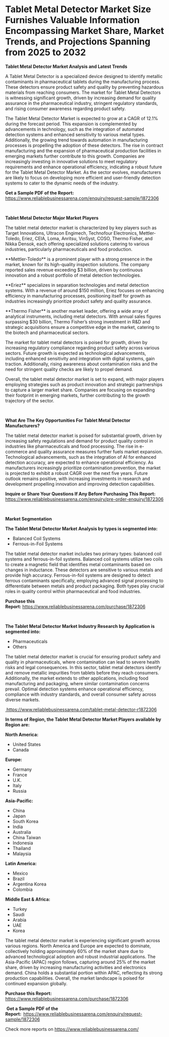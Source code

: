 <p><h1>Tablet Metal Detector Market Size Furnishes Valuable Information Encompassing Market Share, Market Trends, and Projections Spanning from 2025 to 2032</h1></p><p><strong>Tablet Metal Detector Market Analysis and Latest Trends</strong></p>
<p><p>A Tablet Metal Detector is a specialized device designed to identify metallic contaminants in pharmaceutical tablets during the manufacturing process. These detectors ensure product safety and quality by preventing hazardous materials from reaching consumers. The market for Tablet Metal Detectors is witnessing significant growth, driven by increasing demand for quality assurance in the pharmaceutical industry, stringent regulatory standards, and rising consumer awareness regarding product safety.</p><p>The Tablet Metal Detector Market is expected to grow at a CAGR of 12.1% during the forecast period. This expansion is complemented by advancements in technology, such as the integration of automated detection systems and enhanced sensitivity to various metal types. Additionally, the growing trend towards automation in manufacturing processes is propelling the adoption of these detectors. The rise in contract manufacturing and the expansion of pharmaceutical production facilities in emerging markets further contribute to this growth. Companies are increasingly investing in innovative solutions to meet regulatory requirements and enhance operational efficiency, indicating a robust future for the Tablet Metal Detector Market. As the sector evolves, manufacturers are likely to focus on developing more efficient and user-friendly detection systems to cater to the dynamic needs of the industry.</p></p>
<p><strong>Get a Sample PDF of the Report:&nbsp;</strong> <a href="https://www.reliablebusinessarena.com/enquiry/request-sample/1872306?utm_campaign=2194&utm_medium=2&utm_source=Github&utm_content=ia&utm_term=16022025&utm_id=tablet-metal-detector">https://www.reliablebusinessarena.com/enquiry/request-sample/1872306</a></p>
<p>&nbsp;</p>
<p><strong>Tablet Metal Detector Major Market Players</strong></p>
<p><p>The tablet metal detector market is characterized by key players such as Target Innovations, Ultracon Engimech, Technofour Electronics, Mettler-Toledo, Eriez, CEIA, Loma, Anritsu, VinSyst, COSO, Thermo Fisher, and Nikka Densok, each offering specialized solutions catering to various industries, particularly pharmaceuticals and food production.</p><p>**Mettler-Toledo** is a prominent player with a strong presence in the market, known for its high-quality inspection solutions. The company reported sales revenue exceeding $3 billion, driven by continuous innovation and a robust portfolio of metal detection technologies.</p><p>**Eriez** specializes in separation technologies and metal detection systems. With a revenue of around $150 million, Eriez focuses on enhancing efficiency in manufacturing processes, positioning itself for growth as industries increasingly prioritize product safety and quality assurance.</p><p>**Thermo Fisher** is another market leader, offering a wide array of analytical instruments, including metal detectors. With annual sales figures surpassing $30 billion, Thermo Fisher’s strong investment in R&D and strategic acquisitions ensure a competitive edge in the market, catering to the biotech and pharmaceutical sectors.</p><p>The market for tablet metal detectors is poised for growth, driven by increasing regulatory compliance regarding product safety across various sectors. Future growth is expected as technological advancements, including enhanced sensitivity and integration with digital systems, gain traction. Additionally, rising awareness about contamination risks and the need for stringent quality checks are likely to propel demand.</p><p>Overall, the tablet metal detector market is set to expand, with major players employing strategies such as product innovation and strategic partnerships to capture a larger market share. Companies are focusing on expanding their footprint in emerging markets, further contributing to the growth trajectory of the sector.</p></p>
<p>&nbsp;</p>
<p><strong>What Are The Key Opportunities For Tablet Metal Detector Manufacturers?</strong></p>
<p><p>The tablet metal detector market is poised for substantial growth, driven by increasing safety regulations and demand for product quality control in industries like pharmaceuticals and food processing. The rise in e-commerce and quality assurance measures further fuels market expansion. Technological advancements, such as the integration of AI for enhanced detection accuracy, are expected to enhance operational efficiency. As manufacturers increasingly prioritize contamination prevention, the market is projected to exhibit a robust CAGR over the next five years. Future outlook remains positive, with increasing investments in research and development propelling innovation and improving detection capabilities.</p></p>
<p><strong>Inquire or Share Your Questions If Any Before Purchasing This Report:</strong> <a href="https://www.reliablebusinessarena.com/enquiry/pre-order-enquiry/1872306?utm_campaign=2194&utm_medium=2&utm_source=Github&utm_content=ia&utm_term=16022025&utm_id=tablet-metal-detector">https://www.reliablebusinessarena.com/enquiry/pre-order-enquiry/1872306</a></p>
<p>&nbsp;</p>
<p><strong>Market Segmentation</strong></p>
<p><strong>The Tablet Metal Detector Market Analysis by types is segmented into:</strong></p>
<p><ul><li>Balanced Coil Systems</li><li>Ferrous-in-Foil Systems</li></ul></p>
<p><p>The tablet metal detector market includes two primary types: balanced coil systems and ferrous-in-foil systems. Balanced coil systems utilize two coils to create a magnetic field that identifies metal contaminants based on changes in inductance. These detectors are sensitive to various metals and provide high accuracy. Ferrous-in-foil systems are designed to detect ferrous contaminants specifically, employing advanced signal processing to differentiate between metals and product packaging. Both types play crucial roles in quality control within pharmaceutical and food industries.</p></p>
<p><strong>Purchase this Report:&nbsp;</strong><a href="https://www.reliablebusinessarena.com/purchase/1872306?utm_campaign=2194&utm_medium=2&utm_source=Github&utm_content=ia&utm_term=16022025&utm_id=tablet-metal-detector">https://www.reliablebusinessarena.com/purchase/1872306</a></p>
<p>&nbsp;</p>
<p><strong>The Tablet Metal Detector Market Industry Research by Application is segmented into:</strong></p>
<p><ul><li>Pharmaceuticals</li><li>Others</li></ul></p>
<p><p>The tablet metal detector market is crucial for ensuring product safety and quality in pharmaceuticals, where contamination can lead to severe health risks and legal consequences. In this sector, tablet metal detectors identify and remove metallic impurities from tablets before they reach consumers. Additionally, the market extends to other applications, including food manufacturing and packaging, where similar contamination concerns prevail. Optimal detection systems enhance operational efficiency, compliance with industry standards, and overall consumer safety across diverse markets.</p></p>
<p><a href="https://www.reliablebusinessarena.com/tablet-metal-detector-r1872306?utm_campaign=2194&utm_medium=2&utm_source=Github&utm_content=ia&utm_term=16022025&utm_id=tablet-metal-detector">&nbsp;https://www.reliablebusinessarena.com/tablet-metal-detector-r1872306</a></p>
<p><strong>In terms of Region, the Tablet Metal Detector Market Players available by Region are:</strong></p>
<p>
    <p> <strong> North America: </strong>
        <ul>
            <li>United States</li>
            <li>Canada</li>
        </ul>
        </p> 
    <p> <strong> Europe: </strong>
        <ul>
            <li>Germany</li>
            <li>France</li>
            <li>U.K.</li>
            <li>Italy</li>
            <li>Russia</li>
        </ul>
        </p> 
    <p> <strong> Asia-Pacific: </strong>
        <ul>
            <li>China</li>
            <li>Japan</li>
            <li>South Korea</li>
            <li>India</li>
            <li>Australia</li>
            <li>China Taiwan</li>
            <li>Indonesia</li>
            <li>Thailand</li>
            <li>Malaysia</li>
        </ul>
        </p> 
    <p> <strong> Latin America: </strong>
        <ul>
            <li>Mexico</li>
            <li>Brazil</li>
            <li>Argentina Korea</li>
            <li>Colombia</li>
        </ul>
        </p> 
    <p> <strong> Middle East & Africa: </strong>
        <ul>
            <li>Turkey</li>
            <li>Saudi</li>
            <li>Arabia</li>
            <li>UAE</li>
            <li>Korea</li>
        </ul>
    </p>
    </p>
<p><p>The tablet metal detector market is experiencing significant growth across various regions. North America and Europe are expected to dominate, collectively holding approximately 60% of the market share due to advanced technological adoption and robust industrial applications. The Asia-Pacific (APAC) region follows, capturing around 25% of the market share, driven by increasing manufacturing activities and electronics demand. China holds a substantial portion within APAC, reflecting its strong production capabilities. Overall, the market landscape is poised for continued expansion globally.</p></p>
<p><strong>Purchase this Report: </strong><a href="https://www.reliablebusinessarena.com/purchase/1872306?utm_campaign=2194&utm_medium=2&utm_source=Github&utm_content=ia&utm_term=16022025&utm_id=tablet-metal-detector">https://www.reliablebusinessarena.com/purchase/1872306</a></p>
<p>&nbsp;<strong>Get a Sample PDF of the Report:&nbsp;&nbsp;</strong><a href="https://www.reliablebusinessarena.com/enquiry/request-sample/1872306?utm_campaign=2194&utm_medium=2&utm_source=Github&utm_content=ia&utm_term=16022025&utm_id=tablet-metal-detector">https://www.reliablebusinessarena.com/enquiry/request-sample/1872306</a></p>
<p><strong></strong></p>
<p>Check more reports on <a href="https://www.reliablebusinessarena.com/?utm_campaign=2194&utm_medium=2&utm_source=Github&utm_content=ia&utm_term=16022025&utm_id=tablet-metal-detector">https://www.reliablebusinessarena.com/</a></p>